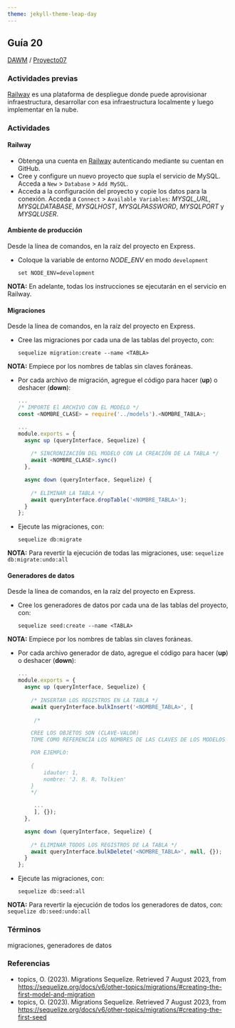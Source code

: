 ```yaml
---
theme: jekyll-theme-leap-day
---
```


## Guía 20

[DAWM](/DAWM/) / [Proyecto07](/DAWM/proyectos/2023/proyecto07)

### Actividades previas

[Railway](https://docs.railway.app/getting-started) es una plataforma de despliegue donde puede aprovisionar infraestructura, desarrollar con esa infraestructura localmente y luego implementar en la nube.

### Actividades

#### Railway

* Obtenga una cuenta en [Railway](https://railway.app/) autenticando mediante su cuentan en GitHub.
* Cree y configure un nuevo proyecto que supla el servicio de MySQL. Acceda a `New` > `Database` > `Add MySQL`.
* Acceda a la configuración del proyecto y copie los datos para la conexión. Acceda a `Connect` > `Available Variables`: _MYSQL_URL_, _MYSQLDATABASE_, _MYSQLHOST_, _MYSQLPASSWORD_, _MYSQLPORT_ y _MYSQLUSER_.

#### Ambiente de producción

Desde la línea de comandos, en la raíz del proyecto en Express.

* Coloque la variable de entorno _NODE_ENV_ en modo `development`

	```
	set NODE_ENV=development
	```

**NOTA:** En adelante, todas los instrucciones se ejecutarán en el servicio en Railway.

#### Migraciones

Desde la línea de comandos, en la raíz del proyecto en Express.

* Cree las migraciones por cada una de las tablas del proyecto, con:
	
	```
	sequelize migration:create --name <TABLA>
	```

**NOTA:** Empiece por los nombres de tablas sin claves foráneas.

* Por cada archivo de migración, agregue el código para hacer (**up**) o deshacer (**down**):

	```typescript
	...
	/* IMPORTE El ARCHIVO CON EL MODELO */
	const <NOMBRE_CLASE> = require('../models').<NOMBRE_TABLA>;
	
	...
	module.exports = {
	  async up (queryInterface, Sequelize) {
	    
	    /* SINCRONIZACIÓN DEL MODELO CON LA CREACIÓN DE LA TABLA */
	    await <NOMBRE_CLASE>.sync()
	  },

	  async down (queryInterface, Sequelize) {
	    
	    /* ELIMINAR LA TABLA */
	    await queryInterface.dropTable('<NOMBRE_TABLA>');
	  }
	};
	```

* Ejecute las migraciones, con:
	
	```
	sequelize db:migrate
	```

**NOTA:** Para revertir la ejecución de todas las migraciones, use: `sequelize db:migrate:undo:all`

#### Generadores de datos

Desde la línea de comandos, en la raíz del proyecto en Express.

* Cree los generadores de datos por cada una de las tablas del proyecto, con:
	
	```
	sequelize seed:create --name <TABLA>
	```

**NOTA:** Empiece por los nombres de tablas sin claves foráneas.

* Por cada archivo generador de dato, agregue el código para hacer (**up**) o deshacer (**down**):

	```typescript
	...
	module.exports = {
	  async up (queryInterface, Sequelize) {
	    
	    /* INSERTAR LOS REGISTROS EN LA TABLA */
	    await queryInterface.bulkInsert('<NOMBRE_TABLA>', [
	     
	     /*

     	CREE LOS OBJETOS SON (CLAVE-VALOR)
		TOME COMO REFERENCIA LOS NOMBRES DE LAS CLAVES DE LOS MODELOS 

		POR EJEMPLO:
	     
	    {
	        idautor: 1,
	        nombre: 'J. R. R. Tolkien'
	    }
	    */

	     ...
	     ], {});
	  },

	  async down (queryInterface, Sequelize) {
	    
	    /* ELIMINAR TODOS LOS REGISTROS DE LA TABLA */
	    await queryInterface.bulkDelete('<NOMBRE_TABLA>', null, {});
	  }
	};
	```

* Ejecute las migraciones, con:
	
	```
	sequelize db:seed:all
	```

**NOTA:** Para revertir la ejecución de todos los generadores de datos, con: `sequelize db:seed:undo:all`

### Términos

migraciones, generadores de datos

### Referencias

* topics, O. (2023). Migrations Sequelize. Retrieved 7 August 2023, from https://sequelize.org/docs/v6/other-topics/migrations/#creating-the-first-model-and-migration
* topics, O. (2023). Migrations Sequelize. Retrieved 7 August 2023, from https://sequelize.org/docs/v6/other-topics/migrations/#creating-the-first-seed